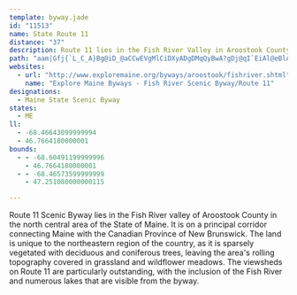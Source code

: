 ```yaml
---
template: byway.jade
id: "11513"
name: State Route 11
distance: "37"
description: Route 11 lies in the Fish River Valley in Aroostook County near the Fish River.
path: "aam|Gfj{`L_C_A}Bg@iD_@aCCwEVgMlCiDXyADgDMqQyBwA?gDj@qI`EiAl@eBlAkCjDwHhOkAfB_CpBuJzEaD~@iDXiR{@uACaCPcDt@uB~@ga@xTyBz@iDd@kPp@{F`@cIfAeDp@uBr@oB~@_OtJoDxBeG~CgGlC}M`FuHlCaE|@cFX_CEy]_DcGSyQWqWHuLz@ye@JsBLeDl@wCpA{OtL}@z@iBjCaMtTsAdB_At@gAp@aI`D_QzCqQlEqEd@cFdA_Al@wG~GgCfDyEfIgCrDoBzByBvBeMnIkDjCoU~RmGrEcg@v\\wDdBgCx@iF~@iDXcC@qDMyFy@k[aHsEy@mDYsEEwCPyBXyKlCcGt@{s@j@wXpBgHN}B^mBjAwN`NgD~B{KnF_e@`QqHfDeCjB_HzFuK~JkBtAwFtCoKrDsBvA}CnCuBtAcE|AaRfFgIxCkRjE}BdAoBtA}BjCi@x@cA`Co@fCwHn^}AzEeBzDmA|B_ChDmh@zt@yBpDiBzDgGvPc@|Ao@hCc@jCoDvYi@lCs@fC}@bCoBvDoCdDgD~BiE~A{I`BmD`AoDdBaExCiCpCyAnB_P|VcClDmUhXyk@`o@kB`ByBpAgEpAcjAvHg[hBeH|@oCP{\\dBoH@oL|@_`@ZmBSeKgCkAMcADcHfAwDV}STar@~AcTdDsCL{CCiBc@{AiAmDaEiBaBsDeCyAk@cCU_In@yFB}DL_NvBoBl@mAl@y@f@sG~FgDdCcIlFcBrA{FzGyDxCuLnFgLlEgE|@yCZcCJyQgAsCe@sBq@mAm@cAs@cFgEyB}AmBm@gLgBsEmA}CkAuEmCuCsAwFmBgFs@mIW{CY{Ba@yBq@oPyFwD_BiA{@s@s@_B}BcD{G_ByBgB{AsCcA}AM{ADgIx@eFJiIWeHaAiDy@oS{GgC]_AAsALwCr@_B~@uAlAo_@pe@_Az@cB|@aBLoZk@}CUkEiAuDg@oKXiAPuB~@iAZwAPuA@gDUiQe@_BQuXaGmEgAqJeB{\\oIwIqBqNiCkCkAaAw@oBuB}EaIgBcBaB{@w@SyCSiAF}A`@cB|@_Ax@oRhViA`Ay@f@mAd@cDp@iElAiQdGeFlBiGnCiPfLwHrDyHpCcAt@aFlGwAvAeCtBgC~AqLxDiE~@mElAqB^qASgDkBcBw@}E}@sBqAcDaD_B}@mAYeNS}BYmK_DqWmKuBa@kHMoBRiBl@gCjBiAj@oAZ}I~@aCd@oBr@oGtCoAb@uATwBHiEYyDKuLj@wAEcC_@yBcAqJgIeBmAqJcGcBs@sCw@sASiMG{B_@wBw@iBgAkEeD}MwLoPyLmP{NuAq@oA]uHy@eDu@gBm@iCsAsQuK_WiNwG_CmAYoBQkDPsGtA_KhA_AX_Af@aAfA{@dB_@pAgMvs@iA~DqAlC"
websites: 
  - url: "http://www.exploremaine.org/byways/aroostook/fishriver.shtml"
    name: "Explore Maine Byways - Fish River Scenic Byway/Route 11"
designations: 
  - Maine State Scenic Byway
states: 
  - ME
ll: 
  - -68.46643099999994
  - 46.7664180000001
bounds: 
  - - -68.60491199999996
    - 46.7664180000001
  - - -68.46573599999999
    - 47.251080000000115

---
```


Route 11 Scenic Byway lies in the Fish River valley of Aroostook County in the north central area of the State of Maine. It is on a principal corridor connecting Maine with the Canadian Province of New Brunswick. The land is unique to the northeastern region of the country, as it is sparsely vegetated with deciduous and coniferous trees, leaving the area's rolling topography covered in grassland and wildflower meadows. The viewsheds on Route 11 are particularly outstanding, with the inclusion of the Fish River and numerous lakes that are visible from the byway.  

